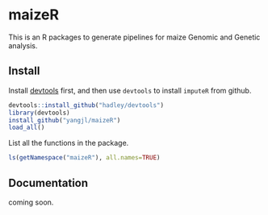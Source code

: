 # maizeR

This is an R packages to generate pipelines for maize Genomic and Genetic analysis.

## Install

Install [devtools](https://github.com/hadley/devtools) first, and then use `devtools` to install `imputeR` from github.

```R
devtools::install_github("hadley/devtools")
library(devtools)
install_github("yangjl/maizeR")
load_all()

```
List all the functions in the package.

```R
ls(getNamespace("maizeR"), all.names=TRUE)

```

## Documentation

coming soon.



